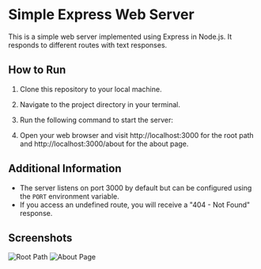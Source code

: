 # Simple Express Web Server

This is a simple web server implemented using Express in Node.js. It responds to different routes with text responses.

## How to Run

1. Clone this repository to your local machine.
2. Navigate to the project directory in your terminal.
3. Run the following command to start the server:


4. Open your web browser and visit http://localhost:3000 for the root path and http://localhost:3000/about for the about page.

## Additional Information

- The server listens on port 3000 by default but can be configured using the `PORT` environment variable.
- If you access an undefined route, you will receive a "404 - Not Found" response.

## Screenshots

![Root Path](screenshots/root.png)
![About Page](screenshots/about.png)
